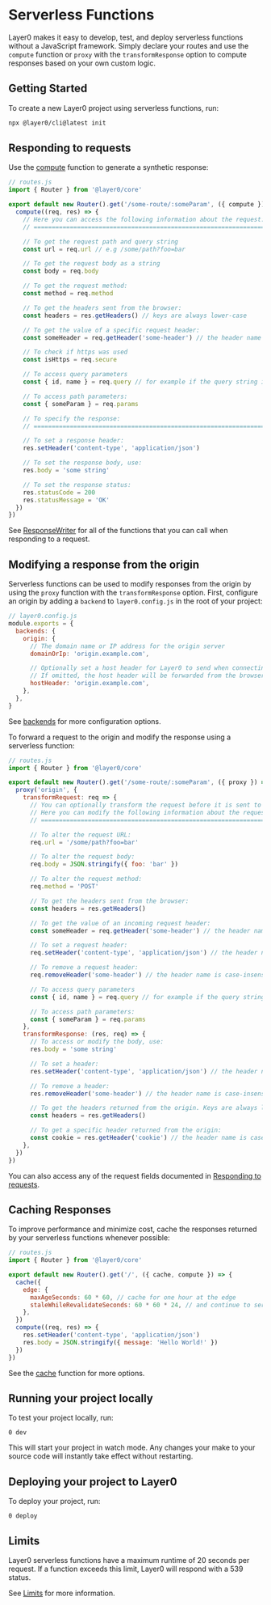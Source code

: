 # Serverless Functions

Layer0 makes it easy to develop, test, and deploy serverless functions without a JavaScript framework. Simply declare your routes and use the `compute` function or `proxy` with the `transformResponse` option to compute responses based on your own custom logic.

## Getting Started

To create a new Layer0 project using serverless functions, run:

```bash
npx @layer0/cli@latest init
```

## Responding to requests

Use the [compute](/docs/api/core/classes/_router_responsewriter_.responsewriter.html#compute) function to generate a synthetic response:

```js
// routes.js
import { Router } from '@layer0/core'

export default new Router().get('/some-route/:someParam', ({ compute }) => {
  compute((req, res) => {
    // Here you can access the following information about the request:
    // ================================================================

    // To get the request path and query string
    const url = req.url // e.g /some/path?foo=bar

    // To get the request body as a string
    const body = req.body

    // To get the request method:
    const method = req.method

    // To get the headers sent from the browser:
    const headers = res.getHeaders() // keys are always lower-case

    // To get the value of a specific request header:
    const someHeader = req.getHeader('some-header') // the header name is case-insensitive

    // To check if https was used
    const isHttps = req.secure

    // To access query parameters
    const { id, name } = req.query // for example if the query string is ?id=1&name=Mark

    // To access path parameters:
    const { someParam } = req.params

    // To specify the response:
    // ================================================================

    // To set a response header:
    res.setHeader('content-type', 'application/json')

    // To set the response body, use:
    res.body = 'some string'

    // To set the response status:
    res.statusCode = 200
    res.statusMessage = 'OK'
  })
})
```

See [ResponseWriter](/docs/api/core/classes/_router_responsewriter_.responsewriter.html) for all of the functions that you can call when responding to a request.

## Modifying a response from the origin

Serverless functions can be used to modify responses from the origin by using the `proxy` function with the `transformResponse` option. First, configure an origin by adding a `backend` to `layer0.config.js` in the root of your project:

```js
// layer0.config.js
module.exports = {
  backends: {
    origin: {
      // The domain name or IP address for the origin server
      domainOrIp: 'origin.example.com',

      // Optionally set a host header for Layer0 to send when connecting to the origin.
      // If omitted, the host header will be forwarded from the browser.
      hostHeader: 'origin.example.com',
    },
  },
}
```

See [backends](/guides/layer0_config#section_backends) for more configuration options.

To forward a request to the origin and modify the response using a serverless function:

```js
// routes.js
import { Router } from '@layer0/core'

export default new Router().get('/some-route/:someParam', ({ proxy }) => {
  proxy('origin', {
    transformRequest: req => {
      // You can optionally transform the request before it is sent to the origin
      // Here you can modify the following information about the request:
      // ================================================================

      // To alter the request URL:
      req.url = '/some/path?foo=bar'

      // To alter the request body:
      req.body = JSON.stringify({ foo: 'bar' })

      // To alter the request method:
      req.method = 'POST'

      // To get the headers sent from the browser:
      const headers = res.getHeaders()

      // To get the value of an incoming request header:
      const someHeader = req.getHeader('some-header') // the header name is case-insensitive

      // To set a request header:
      req.setHeader('content-type', 'application/json') // the header name is case-insensitive

      // To remove a request header:
      req.removeHeader('some-header') // the header name is case-insensitive

      // To access query parameters
      const { id, name } = req.query // for example if the query string is ?id=1&name=Mark

      // To access path parameters:
      const { someParam } = req.params
    },
    transformResponse: (res, req) => {
      // To access or modify the body, use:
      res.body = 'some string'

      // To set a header:
      res.setHeader('content-type', 'application/json') // the header name is case-insensitive

      // To remove a header:
      res.removeHeader('some-header') // the header name is case-insensitive

      // To get the headers returned from the origin. Keys are always lower case
      const headers = res.getHeaders()

      // To get a specific header returned from the origin:
      const cookie = res.getHeader('cookie') // the header name is case-insensitive
    },
  })
})
```

You can also access any of the request fields documented in [Responding to requests](#section_responding_to_requests).

## Caching Responses

To improve performance and minimize cost, cache the responses returned by your serverless functions whenever possible:

```js
// routes.js
import { Router } from '@layer0/core'

export default new Router().get('/', ({ cache, compute }) => {
  cache({
    edge: {
      maxAgeSeconds: 60 * 60, // cache for one hour at the edge
      staleWhileRevalidateSeconds: 60 * 60 * 24, // and continue to serve stale responses for up to 24 hours while fetching a fresh response
    },
  })
  compute((req, res) => {
    res.setHeader('content-type', 'application/json')
    res.body = JSON.stringify({ message: 'Hello World!' })
  })
})
```

See the [cache](/docs/api/core/classes/_router_responsewriter_.responsewriter.html#cache) function for more options.

## Running your project locally

To test your project locally, run:

```
0 dev
```

This will start your project in watch mode. Any changes your make to your source code will instantly take effect without restarting.

## Deploying your project to Layer0

To deploy your project, run:

```
0 deploy
```

## Limits

Layer0 serverless functions have a maximum runtime of 20 seconds per request. If a function exceeds this limit, Layer0 will respond with a 539 status.

See [Limits](/guides/limits#section_request_and_response_limits) for more information.
